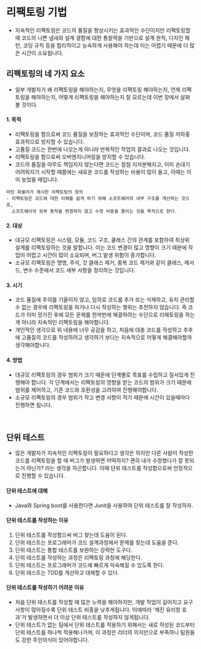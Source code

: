 # 리팩토링 기법

- 지속적인 리팩토링은 코드의 품질을 향상시키는 효과적인 수단이지만 리팩토링할 때 코드의 나쁜 냄새와 설계 결함에 대한 통찰력을 기반으로 설계 원칙, 다자인 패턴, 코딩 규칙 등을 합리적이고 능숙하게 사용해야 하는데 이는 어렵기 때문에 더 많은 시간이 소요됩니다.

## 리팩토링의 네 가지 요소

- 일부 개발자가 왜 리팩토링을 해야하는지, 무엇을 리팩토링 해야하는지, 언제 리팩토링을 해야하는지, 어떻게 리팩토링을 해야하는지 잘 모르는데 이번 장에서 살펴 볼 것이다.

#### 1. 목적

- 리팩토링을 함으로써 코드 품질을 보장하는 효과적인 수단이며, 코드 품질 저하흫 효과적으로 방지할 수 있습니다.
- 고품질 코드는 한번에 나오는게 아니라 반복적인 작업의 결과로 나오는 것입니다.
- 리팩토링을 함으로써 오버엔지니어링을 방지할 수 있습니다.
- 코드의 품질을 아무도 책임지지 않는다면 코드는 점점 지저분해지고, 이미 손대기 어려워지기 시작할 때쯤에는 새로운 코드를 작성하는 비용이 많이 들고, 이때는 이미 늦었을 때입니다.

```
마틴 파울러가 제시한 리팩토링의 정의
- 리팩토링은 코드에 대한 이해를 쉽게 하기 위해 소프트웨어의 내부 구조를 개선하는 것으로,
  소프트웨어의 외부 동작을 변경하지 않고 수정 비용을 줄이는 것을 목적으로 한다.
```

#### 2. 대상

- 대규모 리팩토링은 시스템, 모듈, 코드 구조, 쿨래스 간의 관계를 포함하여 최상위 설계를 리팩토링하는 것을 말합니다. 이는 코드 변경이 많고 영향이 크기 때문에 작업이 어렵고 시간이 많이 소요되며, 버그 발생 위험이 증가합니다.
- 소규모 리팩토링은 명명, 주석, 갓 클래스 제거, 중복 코드 제거와 같이 클래스, 메서드, 변수 수준에서 코드 세부 사항을 정리하는 것입니다.

#### 3. 시기

- 코드 품질에 주의를 기울이지 않고, 임의로 코드를 추가 또는 삭제하고, 유지 관리할 수 없는 경우에 리팩토링을 하거나 다시 작성하는 행위는 추천하지 않습니다. 즉 코드가 이미 망가진 후에 모든 문제를 한꺼번에 해결하려는 수단으로 리패토링을 하는게 아니라 지속적인 리팩토링을 해야합니다.
- 개인적인 생각으로 위 내용에 너무 공감을 하고, 처음에 대충 코드를 작성하고 추후에 고품질의 코드를 작성하려고 생각하기 보다는 지속적으로 어떻게 해결해야할까 생각해야합니다.

#### 4. 방법

- 대규모 리팩토링의 경우 범위가 크기 때문에 단계별로 목표를 수립하고 질서있게 진행해야 합니다. 각 단계에서는 리팩토링의 영향을 받는 코드의 범위가 크기 때문에 범위를 제어하고, 기존 코드와 호환성을 고려햐여 진행해야합니다.
- 소규모 리팩토링의 경우 범위가 작고 변경 사항이 적기 때문에 시간이 있을때마다 진행하면 됩니다.

<br>

## 단위 테스트

- 많은 개발자가 지속적인 리팩토링이 필요하다고 생각은 하지만 다른 사람이 작성한 코드를 리팩토링을 할 때 버그가 발생하면 어떡하지? 괜히 내가 수정했다가 잘 못되는거 아닌가? 라는 생각을 하곤합니다. 이때 단위 테스트를 작성함으로써 안정적으로 진행할 수 있습니다.

#### 단위 테스트에 대해 

- Java와 Spring boot를 사용한다면 Junit을 사용하여 단위 테스트를 잘 작성하자.

#### 단위 테스트를 작성하는 이유

1. 단위 테스트를 작성함으써 버그 찾는데 도움이 된다.
2. 단위 테스트는 프로그래머가 코드 설계과정에서 문제를 찾는데 도움을 준다.
3. 단위 테스트는 통합 테스트를 보완하는 강력한 도구다.
4. 단위 테스트를 작성하는 과정은 리팩토링 과정에 해당한다.
5. 단위 테스트는 프로그래머가 코드에 빠르게 익숙해질 수 있도록 한다.
6. 단위 테스트는 TDD를 개선하고 대체할 수 있다.

#### 단위 테스트를 작성하기 어려운 이유

- 처음 단위 테스트를 작성할 때 많은 노력을 해야하지만, 개발 작업이 길어지고 요구사항이 많아질수록 단위 테스트 비중을 낮추게됩니다. 이에따라 '께진 유리창 효과'가 발생하면서 더 이상 단위 테스트를 작성하지 않게됩니다.
- 단위 테스트가 없는 팀에서 단위 테스트를 적용하기 위해서는 새로 작성된 코드부터 단위 테스트를 하나씩 적용해나가며, 이 과정은 리더의 의지만으로 부족하니 팀원들도 강한 주인의식이 있어야합니다.












